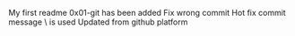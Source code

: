 My first readme
0x01-git has been added
Fix wrong commit
Hot fix commit message \ is used
Updated from github platform
